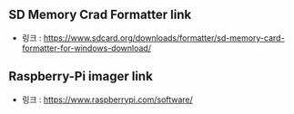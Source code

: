 ## SD Memory Crad Formatter link
- 링크 : https://www.sdcard.org/downloads/formatter/sd-memory-card-formatter-for-windows-download/

## Raspberry-Pi imager link
- 링크 : https://www.raspberrypi.com/software/

